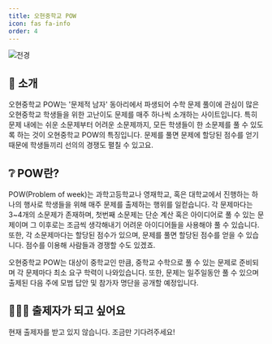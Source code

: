 ```yaml
---
title: 오현중학교 POW
icon: fas fa-info
order: 4
---
```


![전경](https://external-content.duckduckgo.com/iu/?u=https%3A%2F%2Fupload.wikimedia.org%2Fwikipedia%2Fcommons%2Fthumb%2F8%2F8f%2FOhyun_Middle_School.jpeg%2F540px-Ohyun_Middle_School.jpeg&f=1&nofb=1)

## 👋 소개

오현중학교 POW는 '문제적 남자' 동아리에서 파생되어 수학 문제 풀이에 관심이 많은 오현중학교 학생들을 위한 고난이도 문제를 매주 하나씩 소개하는 사이트입니다. 특히 문제 내에는 쉬운 소문제부터 어려운 소문제까지, 모든 학생들이 한 소문제를 풀 수 있도록 하는 것이 오현중학교 POW의 특징입니다. 문제를 풀면 문제에 할당된 점수를 얻기 때문에 학생들끼리 선의의 경쟁도 펼칠 수 있고요.

## ❔ POW란?

POW(Problem of week)는 과학고등학교나 영재학교, 혹은 대학교에서 진행하는 하나의 행사로 학생들을 위해 매주 문제를 출제하는 행위를 일컫습니다. 각 문제마다는 3~4개의 소문제가 존재하며, 첫번째 소문제는 단순 계산 혹은 아이디어로 풀 수 있는 문제이며 그 이후로는 조금씩 생각해내기 어려운 아이디어들을 사용해야 풀 수 있습니다. 또한, 각 소문제마다는 할당된 점수가 있으며, 문제를 풀면 할당된 점수를 얻을 수 있습니다. 점수를 이용해 사람들과 경쟁할 수도 있겠죠.

오현중학교 POW는 대상이 중학교인 만큼, 중학교 수학으로 풀 수 있는 문제로 준비되며 각 문제마다 최소 요구 학력이 나와있습니다. 또한, 문제는 일주일동안 풀 수 있으며 출제된 다음 주에 모범 답안 및 참가자 명단을 공개할 예정입니다.

## 🙋‍♀️🙋 출제자가 되고 싶어요

현재 출제자를 받고 있지 않습니다. 조금만 기다려주세요!
